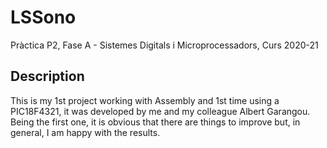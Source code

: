 # LSSono
Pràctica P2, Fase A - Sistemes Digitals i Microprocessadors, Curs 2020-21

## Description
This is my 1st project working with Assembly and 1st time using a PIC18F4321, it was developed by me and my colleague Albert Garangou. Being the first one, it is obvious that there are things to improve but, in general, I am happy with the results.
